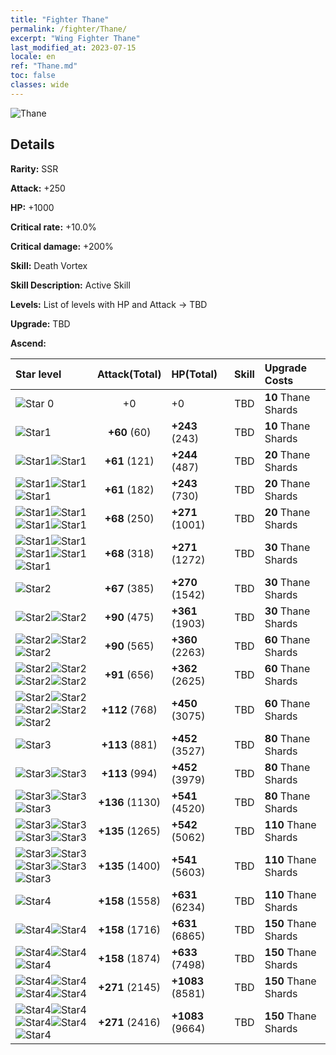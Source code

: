 ```yaml
---
title: "Fighter Thane"
permalink: /fighter/Thane/
excerpt: "Wing Fighter Thane"
last_modified_at: 2023-07-15
locale: en
ref: "Thane.md"
toc: false
classes: wide
---
```



 ![Thane](/images/ship/fj_img21.png)

## Details

 **Rarity:** SSR 

 **Attack:** +250

 **HP:** +1000

 **Critical rate:** +10.0%

 **Critical damage:** +200%

 **Skill:** Death Vortex

 **Skill Description:**  Active Skill

 **Levels:**  List of levels with HP and Attack -> TBD

 **Upgrade:**  TBD

 **Ascend:**  

  |  Star level | Attack(Total) | HP(Total) |  Skill | Upgrade Costs |
  |:------|:----:|:------|:-------:|:-------------------|
  | ![Star 0](/images/s0.png)  | +0  | +0  | TBD  | **10** Thane Shards |
  | ![Star1](/images/s1.png)  | **+60** (60)  | **+243** (243)  | TBD  | **10** Thane Shards |
  | ![Star1](/images/s1.png)![Star1](/images/s1.png)  | **+61** (121)  | **+244** (487)  | TBD  | **20** Thane Shards |
  | ![Star1](/images/s1.png)![Star1](/images/s1.png)![Star1](/images/s1.png)  | **+61** (182)  | **+243** (730)  | TBD  | **20** Thane Shards |
  | ![Star1](/images/s1.png)![Star1](/images/s1.png)![Star1](/images/s1.png)![Star1](/images/s1.png)  | **+68** (250)  | **+271** (1001)  | TBD  | **20** Thane Shards |
  | ![Star1](/images/s1.png)![Star1](/images/s1.png)![Star1](/images/s1.png)![Star1](/images/s1.png)![Star1](/images/s1.png)  | **+68** (318)  | **+271** (1272)  | TBD  | **30** Thane Shards |
  | ![Star2](/images/s2.png)  | **+67** (385)  | **+270** (1542)  | TBD  | **30** Thane Shards |
  | ![Star2](/images/s2.png)![Star2](/images/s2.png)  | **+90** (475)  | **+361** (1903)  | TBD  | **30** Thane Shards |
  | ![Star2](/images/s2.png)![Star2](/images/s2.png)![Star2](/images/s2.png)  | **+90** (565)  | **+360** (2263)  | TBD  | **60** Thane Shards |
  | ![Star2](/images/s2.png)![Star2](/images/s2.png)![Star2](/images/s2.png)![Star2](/images/s2.png)  | **+91** (656)  | **+362** (2625)  | TBD  | **60** Thane Shards |
  | ![Star2](/images/s2.png)![Star2](/images/s2.png)![Star2](/images/s2.png)![Star2](/images/s2.png)![Star2](/images/s2.png)  | **+112** (768)  | **+450** (3075)  | TBD  | **60** Thane Shards |
  | ![Star3](/images/s3.png)  | **+113** (881)  | **+452** (3527)  | TBD  | **80** Thane Shards |
  | ![Star3](/images/s3.png)![Star3](/images/s3.png)  | **+113** (994)  | **+452** (3979)  | TBD  | **80** Thane Shards |
  | ![Star3](/images/s3.png)![Star3](/images/s3.png)![Star3](/images/s3.png)  | **+136** (1130)  | **+541** (4520)  | TBD  | **80** Thane Shards |
  | ![Star3](/images/s3.png)![Star3](/images/s3.png)![Star3](/images/s3.png)![Star3](/images/s3.png)  | **+135** (1265)  | **+542** (5062)  | TBD  | **110** Thane Shards |
  | ![Star3](/images/s3.png)![Star3](/images/s3.png)![Star3](/images/s3.png)![Star3](/images/s3.png)![Star3](/images/s3.png)  | **+135** (1400)  | **+541** (5603)  | TBD  | **110** Thane Shards |
  | ![Star4](/images/s4.png)  | **+158** (1558)  | **+631** (6234)  | TBD  | **110** Thane Shards |
  | ![Star4](/images/s4.png)![Star4](/images/s4.png)  | **+158** (1716)  | **+631** (6865)  | TBD  | **150** Thane Shards |
  | ![Star4](/images/s4.png)![Star4](/images/s4.png)![Star4](/images/s4.png)  | **+158** (1874)  | **+633** (7498)  | TBD  | **150** Thane Shards |
  | ![Star4](/images/s4.png)![Star4](/images/s4.png)![Star4](/images/s4.png)![Star4](/images/s4.png)  | **+271** (2145)  | **+1083** (8581)  | TBD  | **150** Thane Shards |
  | ![Star4](/images/s4.png)![Star4](/images/s4.png)![Star4](/images/s4.png)![Star4](/images/s4.png)![Star4](/images/s4.png)  | **+271** (2416)  | **+1083** (9664)  | TBD  | **150** Thane Shards |

